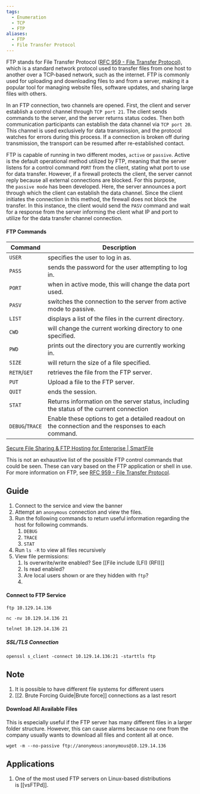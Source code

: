 ```yaml
---
tags:
  - Enumeration
  - TCP
  - FTP
aliases:
  - FTP
  - File Transfer Protocol
---
```

FTP stands for File Transfer Protocol ([RFC 959 - File Transfer Protocol](https://datatracker.ietf.org/doc/html/rfc959)), which is a standard network protocol used to transfer files from one host to another over a TCP-based network, such as the internet. FTP is commonly used for uploading and downloading files to and from a server, making it a popular tool for managing website files, software updates, and sharing large files with others.

In an FTP connection, two channels are opened. First, the client and server establish a control channel through `TCP port 21`. The client sends commands to the server, and the server returns status codes. Then both communication participants can establish the data channel via `TCP port 20`. This channel is used exclusively for data transmission, and the protocol watches for errors during this process. If a connection is broken off during transmission, the transport can be resumed after re-established contact.

FTP is capable of running in two different modes, `active` or `passive`. Active is the default operational method utilized by FTP, meaning that the server listens for a control command `PORT` from the client, stating what port to use for data transfer. However, if a firewall protects the client, the server cannot reply because all external connections are blocked. For this purpose, the `passive mode` has been developed. Here, the server announces a port through which the client can establish the data channel. Since the client initiates the connection in this method, the firewall does not block the transfer. In this instance, the client would send the `PASV` command and wait for a response from the server informing the client what IP and port to utilize for the data transfer channel connection.

#### FTP Commands

| **Command**     | **Description**                                                                                     |
| --------------- | --------------------------------------------------------------------------------------------------- |
| `USER`          | specifies the user to log in as.                                                                    |
| `PASS`          | sends the password for the user attempting to log in.                                               |
| `PORT`          | when in active mode, this will change the data port used.                                           |
| `PASV`          | switches the connection to the server from active mode to passive.                                  |
| `LIST`          | displays a list of the files in the current directory.                                              |
| `CWD`           | will change the current working directory to one specified.                                         |
| `PWD`           | prints out the directory you are currently working in.                                              |
| `SIZE`          | will return the size of a file specified.                                                           |
| `RETR`/`GET`    | retrieves the file from the FTP server.                                                             |
| `PUT`           | Upload a file to the FTP server.                                                                    |
| `QUIT`          | ends the session.                                                                                   |
| `STAT`          | Returns information on the server status, including the status of the current connection            |
| `DEBUG`/`TRACE` | Enable these options to get a detailed readout on the connection and the responses to each command. |

[Secure File Sharing & FTP Hosting for Enterprise | SmartFile](https://www.smartfile.com/blog/the-ultimate-ftp-commands-list/)

This is not an exhaustive list of the possible FTP control commands that could be seen. These can vary based on the FTP application or shell in use. For more information on FTP, see [RFC 959 - File Transfer Protocol](https://datatracker.ietf.org/doc/html/rfc959).
## Guide

1. Connect to the service and view the banner
2. Attempt an `anonymous` connection and view the files.
3. Run the following commands to return useful information regarding the host for following commands.
	1. `DEBUG`
	2. `TRACE`
	3. `STAT`
4. Run `ls -R` to view all files recursively 
5. View file permissions:
	1. Is overwrite/write enabled? See [[File include (LFI) (RFI)]]
	2. Is read enabled?
	3. Are local users shown or are they hidden with `ftp`?
	4. 
#### Connect to FTP Service 

```shell-session
ftp 10.129.14.136
```

```shell-session
nc -nv 10.129.14.136 21
```

```shell-session
telnet 10.129.14.136 21
```

##### SSL/TLS Connection

```shell-session
openssl s_client -connect 10.129.14.136:21 -starttls ftp
```

## Note

1. It is possible to have different file systems for different users
2. [[2. Brute Forcing Guide|Brute force]] connections as a last resort 

#### Download All Available Files 

This is especially useful if the FTP server has many different files in a larger folder structure. However, this can cause alarms because no one from the company usually wants to download all files and content all at once.

```shell-session
wget -m --no-passive ftp://anonymous:anonymous@10.129.14.136
```
## Applications

1. One of the most used FTP servers on Linux-based distributions is [[vsFTPd]].
